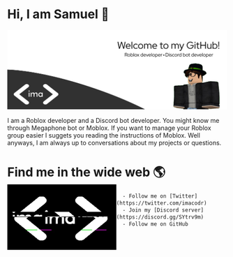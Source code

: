 # Hi, I am Samuel 👋

<img src="https://github.com/imacodr/imacodr/blob/master/welcome.png" alt="the banner for imacodr">

I am a Roblox developer and a Discord bot developer. You might know me through Megaphone bot or Moblox. If you want to manage your Roblox group easier I suggets you reading the instructions of Moblox. Well anyways, I am always up to conversations about my projects or questions.

# Find me in the wide web 🌎 <img align="left" width="250" height="150" src="https://github.com/imacodr/imacodr/blob/master/gif.gif"></a>
      - Follow me on [Twitter](https://twitter.com/imacodr)
      - Join my [Discord server](https://discord.gg/SYtrv9m)
      - Follow me on GitHub





<!--
**imacodr/imacodr** is a ✨ _special_ ✨ repository because its `README.md` (this file) appears on your GitHub profile.

Here are some ideas to get you started:

- 🔭 I’m currently working on ...
- 🌱 I’m currently learning ...
- 👯 I’m looking to collaborate on ...
- 🤔 I’m looking for help with ...
- 💬 Ask me about ...
- 📫 How to reach me: ...
- 😄 Pronouns: ...
- ⚡ Fun fact: ...
-->
